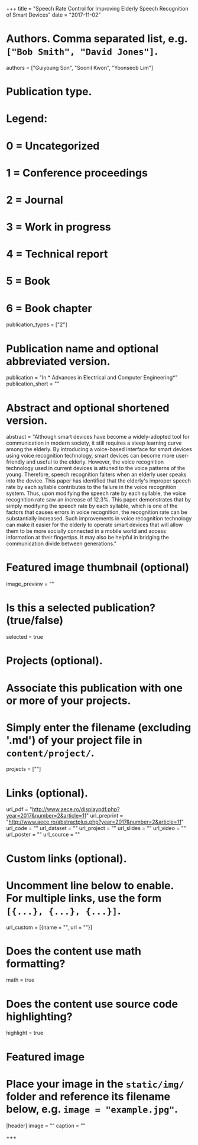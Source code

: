 +++
title = "Speech Rate Control for Improving Elderly Speech Recognition of Smart Devices"
date = "2017-11-02"

# Authors. Comma separated list, e.g. `["Bob Smith", "David Jones"]`.
authors = ["Guiyoung Son", "Soonil Kwon", "Yoonseob Lim"]

# Publication type.
# Legend:
# 0 = Uncategorized
# 1 = Conference proceedings
# 2 = Journal
# 3 = Work in progress
# 4 = Technical report
# 5 = Book
# 6 = Book chapter
publication_types = ["2"]

# Publication name and optional abbreviated version.
publication = "In * Advances in Electrical and Computer Engineering*"
publication_short = ""

# Abstract and optional shortened version.
abstract = "Although smart devices have become a widely-adopted tool for communication in modern society, it still requires a steep learning curve among the elderly. By introducing a voice-based interface for smart devices using voice recognition technology, smart devices can become more user-friendly and useful to the elderly. However, the voice recognition technology used in current devices is attuned to the voice patterns of the young. Therefore, speech recognition falters when an elderly user speaks into the device. This paper has identified that the elderly's improper speech rate by each syllable contributes to the failure in the voice recognition system. Thus, upon modifying the speech rate by each syllable, the voice recognition rate saw an increase of 12.3%. This paper demonstrates that by simply modifying the speech rate by each syllable, which is one of the factors that causes errors in voice recognition, the recognition rate can be substantially increased. Such improvements in voice recognition technology can make it easier for the elderly to operate smart devices that will allow them to be more socially connected in a mobile world and access information at their fingertips. It may also be helpful in bridging the communication divide between generations."

# Featured image thumbnail (optional)
image_preview = ""

# Is this a selected publication? (true/false)
selected = true

# Projects (optional).
#   Associate this publication with one or more of your projects.
#   Simply enter the filename (excluding '.md') of your project file in `content/project/`.
projects = [""]

# Links (optional).
url_pdf = "http://www.aece.ro/displaypdf.php?year=2017&number=2&article=11"
url_preprint = "http://www.aece.ro/abstractplus.php?year=2017&number=2&article=11"
url_code = ""
url_dataset = ""
url_project = ""
url_slides = ""
url_video = ""
url_poster = ""
url_source = ""

# Custom links (optional).
#   Uncomment line below to enable. For multiple links, use the form `[{...}, {...}, {...}]`.
url_custom = [{name = "", url = ""}]

# Does the content use math formatting?
math = true

# Does the content use source code highlighting?
highlight = true

# Featured image
# Place your image in the `static/img/` folder and reference its filename below, e.g. `image = "example.jpg"`.
[header]
image = "" 
caption = ""

+++